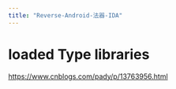 ```yaml
---
title: "Reverse-Android-法器-IDA"
---
```




# loaded Type libraries

https://www.cnblogs.com/pady/p/13763956.html